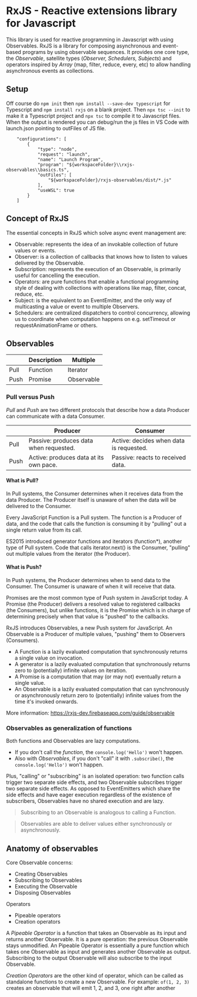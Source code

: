 # RxJS - Reactive extensions library for Javascript
This library is used for reactive programming in Javascript with using Observables.
RxJS is a library for composing asynchronous and event-based programs by using observable sequences. It provides one core type, the *Observable*, satellite types (*Observer, Schedulers, Subjects*) and operators inspired by *Array* (map, filter, reduce, every, etc) to allow handling asynchronous events as collections.

## Setup

Off course do `npm init` then `npm install --save-dev typescript` for Typescript and `npm install rxjs` on a blank project.
Then `npx tsc --init` to make it a Typescript project and `npx tsc` to compile it to Javascript files.
When the output is rendered you can debug/run the js files in VS Code with launch.json pointing to outFiles of JS file.
```
    "configurations": [
        {
            "type": "node",
            "request": "launch",
            "name": "Launch Program",
            "program": "${workspaceFolder}\\rxjs-observables\\basics.ts",
            "outFiles": [
                "${workspaceFolder}/rxjs-observables/dist/*.js"
            ],
            "useWSL": true
        }
    ]
```

## Concept of RxJS
The essential concepts in RxJS which solve async event management are:
- Observable: represents the idea of an invokable collection of future values or events.
- Observer: is a collection of callbacks that knows how to listen to values delivered by the Observable.
- Subscription: represents the execution of an Observable, is primarily useful for cancelling the execution.
- Operators: are pure functions that enable a functional programming style of dealing with collections with operations like map, filter, concat, reduce, etc.
- Subject: is the equivalent to an EventEmitter, and the only way of multicasting a value or event to multiple Observers.
- Schedulers: are centralized dispatchers to control concurrency, allowing us to coordinate when computation happens on e.g. setTimeout or requestAnimationFrame or others.

## Observables

|       | Description | Multiple   |
| ----- | ----------- | --------   |
| Pull  | Function    | Iterator   |
| Push  | Promise     | Observable |

### Pull versus Push
*Pull* and *Push* are two different protocols that describe how a data Producer can communicate with a data Consumer.

|       | Producer | Consumer   |
| ----- | ----------- | --------   |
| Pull  | Passive: produces data when requested. | Active: decides when data is requested. |
| Push  | Active: produces data at its own pace. | Passive: reacts to received data. |

#### What is Pull? 
In Pull systems, the Consumer determines when it receives data from the data Producer. The Producer itself is unaware of when the data will be delivered to the Consumer.

Every JavaScript Function is a Pull system. The function is a Producer of data, and the code that calls the function is consuming it by "pulling" out a single return value from its call.

ES2015 introduced generator functions and iterators (function*), another type of Pull system. Code that calls iterator.next() is the Consumer, "pulling" out multiple values from the iterator (the Producer).

#### What is Push?
In Push systems, the Producer determines when to send data to the Consumer. The Consumer is unaware of when it will receive that data.

Promises are the most common type of Push system in JavaScript today. A Promise (the Producer) delivers a resolved value to registered callbacks (the Consumers), but unlike functions, it is the Promise which is in charge of determining precisely when that value is "pushed" to the callbacks.

RxJS introduces Observables, a new Push system for JavaScript. An Observable is a Producer of multiple values, "pushing" them to Observers (Consumers).
- A Function is a lazily evaluated computation that synchronously returns a single value on invocation.
- A generator is a lazily evaluated computation that synchronously returns zero to (potentially) infinite values on iteration.
- A Promise is a computation that may (or may not) eventually return a single value.
- An Observable is a lazily evaluated computation that can synchronously or asynchronously return zero to (potentially) infinite values from the time it's invoked onwards.

More information: https://rxjs-dev.firebaseapp.com/guide/observable

### Observables as generalization of functions
Both functions and Observables are lazy computations. 
- If you don't call the *function*, the `console.log('Hello')` won't happen. 
- Also with *Observables*, if you don't "call" it with `.subscribe()`, the `console.log('Hello')` won't happen. 

Plus, "calling" or "subscribing" is an isolated operation: two function calls trigger two separate side effects, and two Observable subscribes trigger two separate side effects. As opposed to EventEmitters which share the side effects and have eager execution regardless of the existence of subscribers, Observables have no shared execution and are lazy.

> Subscribing to an Observable is analogous to calling a Function.

> Observables are able to deliver values either synchronously or asynchronously.

## Anatomy of observables
Core Observable concerns:
- Creating Observables
- Subscribing to Observables
- Executing the Observable
- Disposing Observables

Operators
- Pipeable operators
- Creation operators

A *Pipeable Operator* is a function that takes an Observable as its input and returns another Observable. It is a pure operation: the previous Observable stays unmodified.
An Pipeable Operator is essentially a pure function which takes one Observable as input and generates another Observable as output. Subscribing to the output Observable will also subscribe to the input Observable.

*Creation Operators* are the other kind of operator, which can be called as standalone functions to create a new Observable. For example: `of(1, 2, 3)` creates an observable that will emit 1, 2, and 3, one right after another